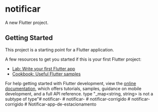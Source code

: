 # notificar

A new Flutter project.

## Getting Started

This project is a starting point for a Flutter application.

A few resources to get you started if this is your first Flutter project:

- [Lab: Write your first Flutter app](https://docs.flutter.dev/get-started/codelab)
- [Cookbook: Useful Flutter samples](https://docs.flutter.dev/cookbook)

For help getting started with Flutter development, view the
[online documentation](https://docs.flutter.dev/), which offers tutorials,
samples, guidance on mobile development, and a full API reference.
type "_map<string, string> is not a subtype of type"#   n o t i f i c a r -  
 #   n o t i f i c a r -  
 #   n o t i f i c a r - c o r r i g i d o  
 #   n o t i f i c a r - c o r r i g i d o  
 #   N o t i f i c a r - a p p - d e - e s t a c i o n a m e n t o  
 